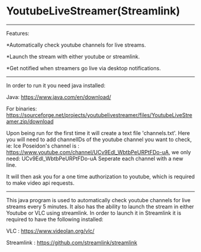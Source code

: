 # YoutubeLiveStreamer(Streamlink)

---------------------------------

Features:

*Automatically check youtube channels for live streams.

*Launch the stream with either youtube or streamlink. 

*Get notified when streamers go live via desktop notifications. 

---------------------------------

In order to run it you need java installed:

Java: https://www.java.com/en/download/

For binaries: https://sourceforge.net/projects/youtubelivestreamer/files/YoutubeLiveStreamer.zip/download

Upon being run for the first time it will create a text file 'channels.txt'. Here you will need to add channelIDs of the youtube channel you want to check, ie:
Ice Poseidon's channel is : https://www.youtube.com/channel/UCv9Edl_WbtbPeURPtFDo-uA, we only need: 
UCv9Edl_WbtbPeURPtFDo-uA
Seperate each channel with a new line. 

It will then ask you for a one time authorization to youtube, which is required to make video api requests. 

---------------------------------

This java program is used to automatically check youtube channels for live streams every 5 minutes. It also has the ability to launch the stream in either Youtube or VLC using streamlink. In order to launch it in Streamlink it  is required to have the following installed:

VLC : https://www.videolan.org/vlc/

Streamlink : https://github.com/streamlink/streamlink

